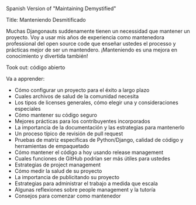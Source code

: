 Spanish Version of "Maintaining Demystified"

Title: Manteniendo Desmitificado

Muchas Djangonauts suddenamente tienen un necessidad que mantener un proyecto. Voy a usar mis años de experiencia como mantenedora professional del open source code que enseñar ustedes el processo y prácticas mejor de ser un mantendero. ¡Manteniendo es una mejora en conocimiento y divertida también!

Took out:  código abierto

Va a apprender:

* Cómo configurar un proyecto para el éxito a largo plazo
* Cuales archivos de salud de la comunidad necesita
* Los tipos de licenses generales, cómo elegir una y consideraciones especiales
* Cómo mantener su código seguro
* Mejores prácticas para los contribuyentes incorporados
* La importancia de la documentación y las estrategias para mantenerlo
* Un proceso típico de revisión de pull request
* Pruebas de matriz específicas de Python/Django, calidad de código y herramientas de empaquetado
* Cómo mantener el código a hoy usando release management
* Cuales funciones de GitHub podrían ser más útiles para ustedes
* Estrategias de project management
* Cómo medir la salud de su proyecto
* La importancia de publicitando su proyecto
* Estrategias para administrar el trabajo a medida que escala
* Algunas reflexiones sobre people management y la tutoría
* Consejos para comenzar como mantenedor

